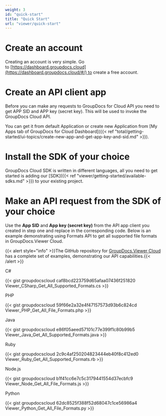 ```yaml
---
weight: 3
id: "quick-start"
title: "Quick Start"
url: "viewer/quick-start"
---
```







# Create an account #

Creating an account is very simple. Go to [https://dashboard.groupdocs.cloud](https://dashboard.groupdocs.cloud/#/) to create a free account. 

# Create an API client app #

Before you can make any requests to GroupDocs for Cloud API you need to get APP SID and APP key (secret key). This will be used to invoke the GroupDocs Cloud API. 

You can get it from default Application or create new Application from [My Apps tab of GroupDocs for Cloud Dashboard]({{< ref "total/getting-started/ui-topics/create-new-app-and-get-app-key-and-sid.md" >}}).

# Install the SDK of your choice #

GroupDocs Cloud SDK is written in different languages, all you need to get started is adding our [SDK]({{< ref "viewer/getting-started/available-sdks.md" >}}) to your existing project.

# Make an API request from the SDK of your choice #

Use the **App SID** and **App key (secret key)** from the API app client you created in step one and replace in the corresponding code. Below is an example demonstrating using Formats API to get all supported file formats in GroupDocs.Viewer Cloud.

{{< alert style="info" >}}The GitHub repository for [GroupDocs.Viewer Cloud](https://github.com/groupdocs-viewer-cloud) has a complete set of examples, demonstrating our API capabilities.{{< /alert >}}



 C#




{{< gist groupdocscloud caf8bcd223759d65afaa07436f251820 Viewer_CSharp_Get_All_Supported_Formats.cs >}}







 PHP




{{< gist groupdocscloud 59f66e2a32e4f47157573d93b6c824cd Viewer_PHP_Get_All_File_Formats.php >}}







 Java




{{< gist groupdocscloud e86f05aeed57101c77e399f1c80b99b5 Viewer_Java_Get_All_Supported_Formats.java >}}







 Ruby




{{< gist groupdocscloud 2c9c4af250204823444eb40f8c412ed0 Viewer_Ruby_Get_All_Supported_Formats.rb >}}







 Node.js




{{< gist groupdocscloud b1f41cc6e7c5c3179441554d37ecbfc9 Viewer_Node_Get_All_File_Formats.js >}}







 Python




{{< gist groupdocscloud 62dc8525f388f52d68047c1ce56986a4 Viewer_Python_Get_All_File_Formats.py >}}







